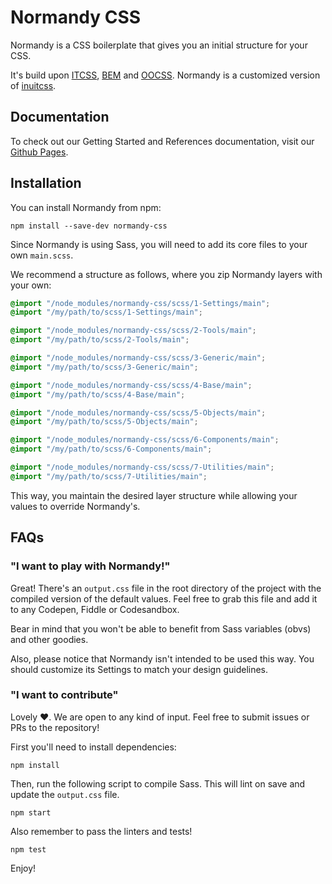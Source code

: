 # Normandy CSS

Normandy is a CSS boilerplate that gives you an initial structure for your CSS.

It's build upon
[ITCSS](https://www.creativebloq.com/web-design/manage-large-css-projects-itcss-101517528),
[BEM](http://getbem.com/naming/) and
[OOCSS](https://www.smashingmagazine.com/2011/12/an-introduction-to-object-oriented-css-oocss/).
Normandy is a customized version of
[inuitcss](https://github.com/inuitcss/inuitcss).


## Documentation

To check out our Getting Started and References documentation, visit our [Github
Pages](https://calidae.github.io/normandy-css/).


## Installation

You can install Normandy from npm:

```shell
npm install --save-dev normandy-css
```

Since Normandy is using Sass, you will need to add its core files to your own
`main.scss`.

We recommend a structure as follows, where you zip Normandy layers with your
own:

```scss
@import "/node_modules/normandy-css/scss/1-Settings/main";
@import "/my/path/to/scss/1-Settings/main";

@import "/node_modules/normandy-css/scss/2-Tools/main";
@import "/my/path/to/scss/2-Tools/main";

@import "/node_modules/normandy-css/scss/3-Generic/main";
@import "/my/path/to/scss/3-Generic/main";

@import "/node_modules/normandy-css/scss/4-Base/main";
@import "/my/path/to/scss/4-Base/main";

@import "/node_modules/normandy-css/scss/5-Objects/main";
@import "/my/path/to/scss/5-Objects/main";

@import "/node_modules/normandy-css/scss/6-Components/main";
@import "/my/path/to/scss/6-Components/main";

@import "/node_modules/normandy-css/scss/7-Utilities/main";
@import "/my/path/to/scss/7-Utilities/main";
```

This way, you maintain the desired layer structure while allowing your values to
override Normandy's.


## FAQs

### "I want to play with Normandy!"

Great! There's an `output.css` file in the root directory of the project with
the compiled version of the default values. Feel free to grab this file and add
it to any Codepen, Fiddle or Codesandbox.

Bear in mind that you won't be able to benefit from Sass variables (obvs) and
other goodies.

Also, please notice that Normandy isn't intended to be used this way. You should
customize its Settings to match your design guidelines.


### "I want to contribute"

Lovely ❤️. We are open to any kind of input. Feel free to submit issues or PRs
to the repository!

First you'll need to install dependencies:

```shell
npm install
```

Then, run the following script to compile Sass. This will lint on save and update the `output.css` file.

```shell
npm start
````


Also remember to pass the linters and tests!

```shell
npm test
````


Enjoy!
